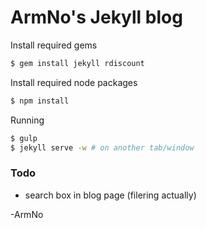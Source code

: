 # ArmNo's Jekyll blog

Install required gems

```sh
$ gem install jekyll rdiscount
```

Install required node packages

```sh
$ npm install
```

Running

```sh
$ gulp
$ jekyll serve -w # on another tab/window
```

### Todo

- search box in blog page (filering actually)

-ArmNo
